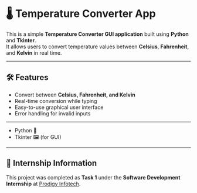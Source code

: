 # 🌡️ Temperature Converter App

This is a simple **Temperature Converter GUI application** built using **Python** and **Tkinter**.  
It allows users to convert temperature values between **Celsius**, **Fahrenheit**, and **Kelvin** in real time.

---

## 🛠️ Features
- Convert between **Celsius, Fahrenheit, and Kelvin**
- Real-time conversion while typing
- Easy-to-use graphical user interface
- Error handling for invalid inputs

---

- Python 🐍  
- Tkinter 🖼️ (for GUI)

---

## 📘 Internship Information
This project was completed as **Task 1** under the **Software Development Internship** at [Prodigy Infotech](https://prodigyinfotech.dev/).
